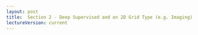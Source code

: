```yaml
---
layout: post
title:  Section 2 - Deep Supervised and on 2D Grid Type (e.g. Imaging)
lectureVersion: current
---
```

